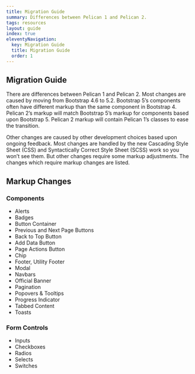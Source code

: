 ```yaml
---
title: Migration Guide
summary: Differences between Pelican 1 and Pelican 2.
tags: resources
layout: guide
index: true
eleventyNavigation:
  key: Migration Guide
  title: Migration Guide
  order: 1
---
```


## Migration Guide

There are differences between Pelican 1 and Pelican 2. Most changes are caused by moving from Bootstrap 4.6 to 5.2. Bootstrap 5’s components often have different markup than the same component in Bootstrap 4. Pelican 2’s markup will match Bootstrap 5’s markup for components based upon Bootstrap 5. Pelican 2 markup will contain Pelican 1’s classes to ease the transition.

Other changes are caused by other development choices based upon ongoing feedback. Most changes are handled by the new Cascading Style Sheet (CSS) and Syntactically Correct Style Sheet (SCSS) work so you won’t see them. But other changes require some markup adjustments. The changes which require markup changes are listed.

## Markup Changes

### Components

- Alerts
- Badges
- Button Container
- Previous and Next Page Buttons
- Back to Top Button
- Add Data Button
- Page Actions Button
- Chip
- Footer, Utility Footer
- Modal
- Navbars
- Official Banner
- Pagination
- Popovers & Tooltips
- Progress Indicator
- Tabbed Content
- Toasts

### Form Controls

- Inputs
- Checkboxes
- Radios
- Selects
- Switches